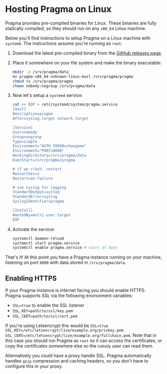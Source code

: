 # Hosting Pragma on Linux

Pragma provides pre-compiled binaries for Linux. These binaries are fully statically compiled, so they should run on any `x86_64` Linux machine.

Below you'll find instructions to setup Pragma on a Linux machine with `systemd`. The instructions assume you're running as `root`.

1. Download the latest pre-compiled binary from the [GitHub releases page](https://github.com/pascalw/pragma/releases/latest).

2. Place it somewhere on your file system and make the binary executable:

   ```sh
   mkdir -p /srv/pragma/data
   mv pragma-x86_64-unknown-linux-musl /srv/pragma/pragma
   chmod +x /srv/pragma/pragma
   chown nobody:nogroup /srv/pragma/data
   ```

3. Now let's setup a `systemd` service:

   ```sh
   cat << EOF > /etc/systemd/system/pragma.service
   [Unit]
   Description=pragma
   After=syslog.target network.target
   
   [Service]
   User=nobody
   Group=nogroup
   Type=simple
   Environment="AUTH_TOKEN=changeme"
   Environment="PORT=8000"
   WorkingDirectory=/srv/pragma/data
   ExecStart=/srv/pragma/pragma
   
   # if we crash, restart
   RestartSec=1
   Restart=on-failure
   
   # use syslog for logging
   StandardOutput=syslog
   StandardError=syslog
   SyslogIdentifier=pragma
   
   [Install]
   WantedBy=multi-user.target
   EOF
   ```

4. Activate the service:

   ```sh
   systemctl daemon-reload
   systemctl start pragma.service
   systemctl enable pragma.service # start at boot
   ```

That's it! At this point you have a Pragma instance running on your machine, listening on port `8000` with data stored in `/srv/pragma/data`.

## Enabling HTTPS

If your Pragma instance is internet facing you should enable HTTPS. Pragma supports SSL via the following environment variables:

* `SSL=true` to enable the SSL listener
* `SSL_KEY=path/to/ssl/key.pem`
* `SSL_CERT=path/to/ssl/cert.pem`

If you're using Letsencrypt this would be `SSL=true SSL_KEY=/etc/letsencrypt/live/example.org/privkey.pem SSL_CERT=/etc/letsencrypt/live/example.org/fullchain.pem`. Note that in this case you should run Pragma as `root` so it can access the certificates, or copy the certificates somewhere else so the `nobody` user can read them.

Alternatively you could have a proxy handle SSL. Pragma automatically handles `gzip` compression and caching headers, so you don't have to configure this in your proxy.